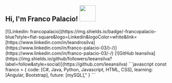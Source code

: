 <h2> Hi, I'm Franco Palacio! <img src="https://media.giphy.com/media/mGcNjsfWAjY5AEZNw6/giphy.gif" width="50"></h2>
[![Linkedin: francopalacio](https://img.shields.io/badge/-francopalacio-blue?style=flat-square&logo=Linkedin&logoColor=white&link=[https://www.linkedin.com/in/leandrosilva](https://www.linkedin.com/in/franco-palacio-03/)-/)](https://www.linkedin.com/in/franco-palacio-03/-/)
[![GitHub leansilva](https://img.shields.io/github/followers/leeansilva?label=follow&style=social)](https://github.com/leeansilva)
```javascript
const franco = {
  code: [C#, Java, Python, Javascript, HTML, CSS],
  learning: [Angular, Bootstrap],
  future: [mySQL],"
}
```

